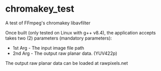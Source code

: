# chromakey_test
A test of FFmpeg's chromakey libavfilter

Once built (only tested on Linux with g++ v8.4), the application accepts takes two (2) parameters (mandatory parameters):
* 1st Arg - The input image file path
* 2nd Arg - The output raw planar data. (YUV422p)

The output raw planar data can be loaded at rawpixels.net
